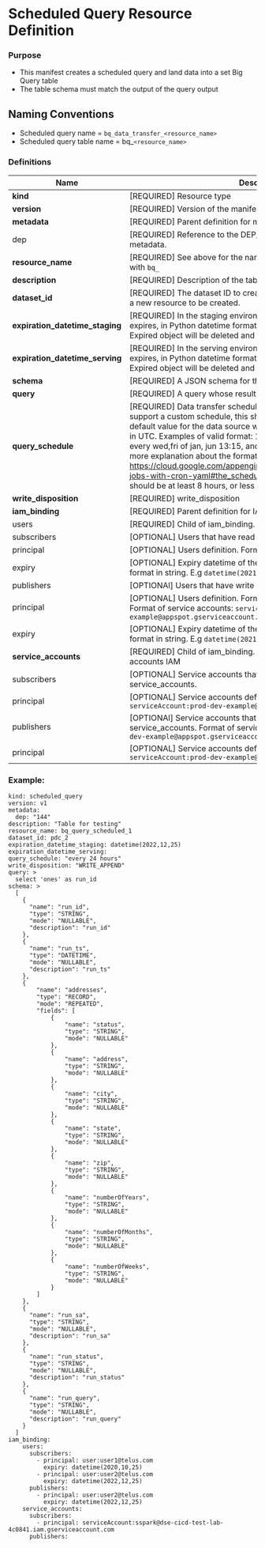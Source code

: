 

# Scheduled Query Resource Definition


### Purpose
* This manifest creates a scheduled query and land data into a set Big Query table
* The table schema must match the output of the query output

## Naming Conventions
* Scheduled query name = `bq_data_transfer_<resource_name>`
* Scheduled query table name = bq_`<resource_name>`


### Definitions
|Name| Description | Type |
| ----- | ----- | ----- |
| **kind** | [REQUIRED] Resource type | string |
| **version** | [REQUIRED] Version of the manifest | parent |
| **metadata** | [REQUIRED] Parent definition for metadata | parent |
| dep      | [REQUIRED] Reference to the DEP/PIA number or BDS prime. Child of metadata. | string |
| **resource_name** | [REQUIRED] See above for the naming of the resources, must start with `bq_`  | string |
| **description** | [REQUIRED] Description of the table | string |
| **dataset_id** | [REQUIRED] The dataset ID to create the table in. Changing this forces a new resource to be created. | string |
| **expiration_datetime_staging** | [REQUIRED] In the staging environnmenet, the time when this object expires, in Python datetime format in string E.g `datetime(2021,10,25)`. Expired object will be deleted and their storage reclaimed. | string |
| **expiration_datetime_serving** | [REQUIRED] In the serving environnmenet, the time when this object expires, in Python datetime format in string E.g `datetime(2021,10,25)`. Expired object will be deleted and their storage reclaimed. | string |
| **schema** | [REQUIRED] A JSON schema for the table. | string |
| **query** | [REQUIRED] A query whose result is persisted. | string |
| **query_schedule** | [REQUIRED] Data transfer schedule. If the data source does not support a custom schedule, this should be empty. If it is empty, the default value for the data source will be used. The specified times are in UTC. Examples of valid format: 1st,3rd monday of month 15:30, every wed,fri of jan, jun 13:15, and first sunday of quarter 00:00. See more explanation about the format here: https://cloud.google.com/appengine/docs/flexible/python/scheduling-jobs-with-cron-yaml#the_schedule_format NOTE: the granularity should be at least 8 hours, or less frequent. | string |
| **write_disposition** | [REQUIRED] write_disposition | string |
| **iam_binding** | [REQUIRED] Parent definition for IAM | parent |
| users | [REQUIRED] Child of iam_binding. Parent definition for user IAM | parent |
| subscribers | [OPTIONAL] Users that have read permissions. Child of users.| list |
| principal | [OPTIONAL] Users definition. Format of users: `user:user@telus.com`  | string |
| expiry | [OPTIONAL] Expiry datetime of the user binding. Python datetime format in string. E.g `datetime(2021,10,25)` | string |
| publishers | [OPTIONAl] Users that have write permissions. Child of users. | list |
| principal | [OPTIONAL] Users definition. Format of users: `user:user@telus.com` Format of service accounts: `serviceAccount:prod-dev-example@appspot.gserviceaccount.com` | string |
| expiry | [OPTIONAL] Expiry datetime of the user binding. Python datetime format in string. E.g `datetime(2021,10,25)` | string |
| **service_accounts** | [REQUIRED] Child of iam_binding. Parent definition for service accounts IAM | parent |
| subscribers | [OPTIONAL] Service accounts that have read permissions. Child of service_accounts. | list |
| principal | [OPTIONAL] Service accounts definition. Format of service accounts: `serviceAccount:prod-dev-example@appspot.gserviceaccount.com` | string |
| publishers | [OPTIONAl] Service accounts that have write permissions. Child of service_accounts. Format of service accounts: `serviceAccount:prod-dev-example@appspot.gserviceaccount.com` | list |
| principal | [OPTIONAL] Service accounts definition. Format of service accounts: `serviceAccount:prod-dev-example@appspot.gserviceaccount.com` | string |

### Example:

```
kind: scheduled_query
version: v1
metadata:
  dep: "144"
description: "Table for testing"
resource_name: bq_query_scheduled_1
dataset_id: pdc_2
expiration_datetime_staging: datetime(2022,12,25)
expiration_datetime_serving:
query_schedule: "every 24 hours"
write_disposition: "WRITE_APPEND"
query: >
  select 'ones' as run_id
schema: >
  [
    {
      "name": "run_id",
      "type": "STRING",
      "mode": "NULLABLE",
      "description": "run_id"
    },
    {
      "name": "run_ts",
      "type": "DATETIME",
      "mode": "NULLABLE",
      "description": "run_ts"
    },
    {
        "name": "addresses",
        "type": "RECORD",
        "mode": "REPEATED",
        "fields": [
            {
                "name": "status",
                "type": "STRING",
                "mode": "NULLABLE"
            },
            {
                "name": "address",
                "type": "STRING",
                "mode": "NULLABLE"
            },
            {
                "name": "city",
                "type": "STRING",
                "mode": "NULLABLE"
            },
            {
                "name": "state",
                "type": "STRING",
                "mode": "NULLABLE"
            },
            {
                "name": "zip",
                "type": "STRING",
                "mode": "NULLABLE"
            },
            {
                "name": "numberOfYears",
                "type": "STRING",
                "mode": "NULLABLE"
            },
            {
                "name": "numberOfMonths",
                "type": "STRING",
                "mode": "NULLABLE"
            },
            {
                "name": "numberOfWeeks",
                "type": "STRING",
                "mode": "NULLABLE"
            }
        ]
    },
    {
      "name": "run_sa",
      "type": "STRING",
      "mode": "NULLABLE",
      "description": "run_sa"
    },
    {
      "name": "run_status",
      "type": "STRING",
      "mode": "NULLABLE",
      "description": "run_status"
    },
    {
      "name": "run_query",
      "type": "STRING",
      "mode": "NULLABLE",
      "description": "run_query"
    }
  ]
iam_binding:
    users:
      subscribers:
        - principal: user:user1@telus.com
          expiry: datetime(2020,10,25)
        - principal: user:user2@telus.com
          expiry: datetime(2022,12,25)
      publishers:
        - principal: user:user2@telus.com
          expiry: datetime(2022,12,25)
    service_accounts:
      subscribers:
        - principal: serviceAccount:sspark@dse-cicd-test-lab-4c0841.iam.gserviceaccount.com
      publishers:
   ```
  

